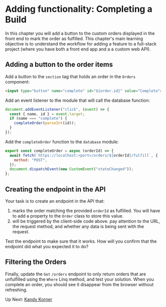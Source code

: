 # Adding functionality: Completing a Build
In this chapter you will add a button to the custom orders displayed in the front end to mark the order as fulfilled. This chapter's main learning objective is to understand the workflow for adding a feature to a full-stack project (where you have both a front end app and a a custom web API).

## Adding a button to the order items
Add a button to the `section` tag that holds an order in the `Orders` component: 
``` html
<input type="button" name="complete" id="${order.id}" value="Complete">
```
Add an event listener to the module that will call the database function:
``` javascript
document.addEventListener("click", (event) => {
  const { name, id } = event.target;
  if (name === "complete") {
    completeOrder(parseInt(id));
  }
});
```
Add the `completeOrder` function to the `database` module:
``` javascript
export const completeOrder = async (orderId) => {
  await fetch(`https://localhost:<port>/orders/${orderId}/fulfill`, {
    method: "POST",
  });
  document.dispatchEvent(new CustomEvent("stateChanged"));
};
```

## Creating the endpoint in the API
Your task is to create an endpoint in the API that:
1. marks the order matching the provided `orderId` as fulfilled. You will have to add a property to the `Order` class to store this value. 
1. will be triggered by the client-side code above. pay attention to the URL, the request method, and whether any data is being sent with the request. 

Test the endpoint to make sure that it works. How will you confirm that the endpoint did what you expected it to do?

## Filtering the Orders
Finally, update the `Get` `/orders` endpoint to only return orders that are unfulfilled using the `Where` Linq method, and test your solution. When you complete an order, you should see it disappear from the browser without refreshing. 


Up Next: [Kandy Korner](./kandy-corner-setup.md)
